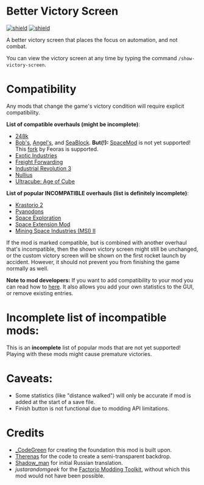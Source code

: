 # Better Victory Screen

[![shield](https://img.shields.io/badge/Ko--fi-Donate%20-hotpink?logo=kofi&logoColor=white)](https://ko-fi.com/stringweasel) [![shield](https://img.shields.io/badge/dynamic/json?color=orange&label=Factorio&query=downloads_count&suffix=%20downloads&url=https%3A%2F%2Fmods.factorio.com%2Fapi%2Fmods%2Fbetter-victory-screen)](https://mods.factorio.com/mod/better-victory-screen)

A better victory screen that places the focus on automation, and not combat.

You can view the victory screen at any time by typing the command `/show-victory-screen`.

# Compatibility

Any mods that change the game's victory condition will require explicit compatibility. 

**List of compatible overhauls (might be incomplete)**:

- [248k](https://mods.factorio.com/mod/248k)
- [Bob's](https://mods.factorio.com/user/Bobingabout), [Angel's](https://mods.factorio.com/user/Arch666Angel), and [SeaBlock](https://mods.factorio.com/mod/SeaBlock). **But(!):** [SpaceMod](https://mods.factorio.com/mod/SpaceMod) is not yet supported! This [fork](https://mods.factorio.com/mod/SpaceModFeorasFork) by Feoras is supported.
- [Exotic Industries](https://mods.factorio.com/mod/exotic-industries)
- [Freight Forwarding](https://mods.factorio.com/mod/FreightForwarding)
- [Industrial Revolution 3](https://mods.factorio.com/mod/IndustrialRevolution3)
- [Nullius](https://mods.factorio.com/mod/nullius)
- [Ultracube: Age of Cube](https://mods.factorio.com/mod/Ultracube)


**List of popular INCOMPATIBLE overhauls (list is definitely incomplete)**:

- [Krastorio 2](https://mods.factorio.com/mod/Krastorio2)
- [Pyanodons](https://mods.factorio.com/user/pyanodon)
- [Space Exploration](https://mods.factorio.com/mod/space-exploration)
- [Space Extension Mod](https://mods.factorio.com/mod/SpaceMod)
- [Mining Space Industries (MSI) II](https://mods.factorio.com/mod/Mining-Space-Industries-II)


If the mod is marked compatible, but is combined with another overhaul that's incompatible, then the shown victory screen might still be unchanged, or the custom victory screen will be shown on the first rocket launch by accident. However, it should not prevent you from finishing the game normally as well.

**Note to mod developers:** If you want to add compatibility to your mod you can read how to [here](https://github.com/heinwessels/factorio-better-victory-screen/blob/main/mod-page/compatibility.md). It also allows you add your own statistics to the GUI, or remove existing entries.

# Incomplete list of incompatible mods:

This is an **incomplete** list of popular mods that are not yet supported! Playing with these mods might cause premature victories.


# Caveats:
- Some statistics (like "distance walked") will only be accurate if mod is added at the start of a save file.
- Finish button is not functional due to modding API limitations.

# Credits
- [_CodeGreen](https://mods.factorio.com/user/_CodeGreen) for creating the foundation this mod is built upon.
- [Therenas](https://mods.factorio.com/mod/factoryplanner) for the code to create a semi-transparent backdrop.
- [Shadow_man](https://mods.factorio.com/user/Shadow_Man) for initial Russian translation. 
- _justarandomgeek_ for the [Factorio Modding Toolkit](https://marketplace.visualstudio.com/items?itemName=justarandomgeek.factoriomod-debug), without which this mod would not have been possible.